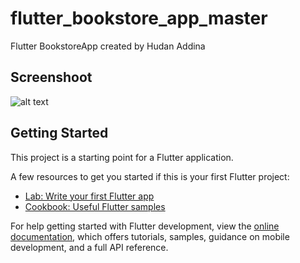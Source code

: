 # flutter_bookstore_app_master

Flutter BookstoreApp  created by Hudan Addina

## Screenshoot
![alt text](https://github.com/AnotherKaby/flutter_bookstore_app_master/edit/master/Screenshot.jpg?raw=true)

## Getting Started

This project is a starting point for a Flutter application.

A few resources to get you started if this is your first Flutter project:

- [Lab: Write your first Flutter app](https://docs.flutter.dev/get-started/codelab)
- [Cookbook: Useful Flutter samples](https://docs.flutter.dev/cookbook)

For help getting started with Flutter development, view the
[online documentation](https://docs.flutter.dev/), which offers tutorials,
samples, guidance on mobile development, and a full API reference.
